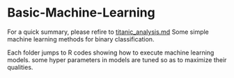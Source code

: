# Basic-Machine-Learning

For a quick summary, please refire to [titanic_analysis.md](https://github.com/Satoru625/Basic-Machine-Learning_binary-classification/blob/main/titanic_analysis.md)
Some simple machine learning methods for binary classification.

Each folder jumps to R codes showing how to execute machine learning models.
some hyper parameters in models are tuned so as to maximize their qualities.
